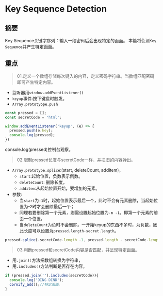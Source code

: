 # Key Sequence Detection

## 摘要

Key Sequence关键字序列：输入一段密码后会出现特定的画面。
本篇将侦测`Key Sequence`并产生特定画面。

## 重点

>01.定义一个数组存储每次键入的内容，定义密码字符串。当数组匹配密码即可产生特定内容。

- 监听器用`window.addEventListener()`
- `keyup`事件:按下键盘时触发。
- `Array.prototyope.push`

```javascript
const pressed = [];
const secretCode = 'html';

window.addEventListener('keyup', (e) => {
  pressed.push(e.key);
  console.log(pressed);
})
```

console.log(pressed)控制台观察。

>02.限制pressed长度与secretCode一样，并把旧的内容弹出。

- `Array.prototype.splice`:(start, deleteCount, additem)。
  - `start`:起始位置，负数表示倒数。
  - `deleteCount`: 删除长度。
  - `additem`:从起始位置开始，要增加的元素。
- 参数:
  - 当`start`为`-1`时，起始位置表示最后一个，此时不会有元素删除，当起始位置为-2时才会删除最后一个；
  - 同理若要刪除第一个元素，则需设置起始位置为`-n -1`。即第一个元素的前面一个位置。
  - 当`deleteCount`为负时不会删除。一开始keyup的东西不多时，为负数，因此长度可以设置为`pressed.length-secret.length`。

```javascript
pressed.splice(-secretCode.length -1, pressed.length - secretCode.length);
```

>03.判断pressed和secretCode内容是否匹配，并呈现特定画面。

- 用`.join()`方法把数组转换为字符串，
- 用`.includes()`方法判断是否存在内容。

```javascript
if (pressed.join('').includes(secretCode)){
  console.log('DING DIND');
  cornify_add();//特定画面。
}
```


